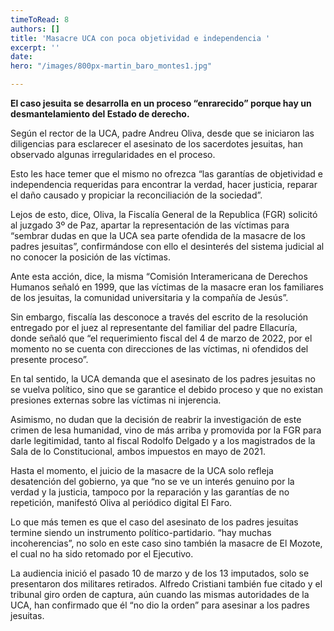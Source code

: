 ```yaml
---
timeToRead: 8
authors: []
title: 'Masacre UCA con poca objetividad e independencia '
excerpt: ''
date: 
hero: "/images/800px-martin_baro_montes1.jpg"

---
```

**El caso jesuita se desarrolla en un proceso “enrarecido” porque hay un desmantelamiento del Estado de derecho.**

Según el rector de la UCA, padre Andreu Oliva, desde que se iniciaron las diligencias para esclarecer el asesinato de los sacerdotes jesuitas, han observado algunas irregularidades en el proceso.

Esto les hace temer que el mismo no ofrezca “las garantías de objetividad e independencia requeridas para encontrar la verdad, hacer justicia, reparar el daño causado y propiciar la reconciliación de la sociedad”.

Lejos de esto, dice, Oliva, la Fiscalía General de la Republica (FGR) solicitó al juzgado 3º de Paz, apartar la representación de las víctimas para “sembrar dudas en que la UCA sea parte ofendida de la masacre de los padres jesuitas”, confirmándose con ello el desinterés del sistema judicial al no conocer la posición de las víctimas.

Ante esta acción, dice, la misma “Comisión Interamericana de Derechos Humanos señaló en 1999, que las víctimas de la masacre eran los familiares de los jesuitas, la comunidad universitaria y la compañía de Jesús”.

Sin embargo, fiscalía las desconoce a través del escrito de la resolución entregado por el juez al representante del familiar del padre Ellacuría, donde señaló que “el requerimiento fiscal del 4 de marzo de 2022, por el momento no se cuenta con direcciones de las víctimas, ni ofendidos del presente proceso”.

En tal sentido, la UCA demanda que el asesinato de los padres jesuitas no se vuelva político, sino que se garantice el debido proceso y que no existan presiones externas sobre las víctimas ni injerencia.

Asimismo, no dudan que la decisión de reabrir la investigación de este crimen de lesa humanidad, vino de más arriba y promovida por la FGR para darle legitimidad, tanto al fiscal Rodolfo Delgado y a los magistrados de la Sala de lo Constitucional, ambos impuestos en mayo de 2021.

Hasta el momento, el juicio de la masacre de la UCA solo refleja desatención del gobierno, ya que “no se ve un interés genuino por la verdad y la justicia, tampoco por la reparación y las garantías de no repetición, manifestó Oliva al periódico digital El Faro.

Lo que más temen es que el caso del asesinato de los padres jesuitas termine siendo un instrumento político-partidario. “hay muchas incoherencias”, no solo en este caso sino también la masacre de El Mozote, el cual no ha sido retomado por el Ejecutivo.

La audiencia inició el pasado 10 de marzo y de los 13 imputados, solo se presentaron dos militares retirados. Alfredo Cristiani también fue citado y el tribunal giro orden de captura, aún cuando las mismas autoridades de la UCA, han confirmado que él “no dio la orden” para asesinar a los padres jesuitas.